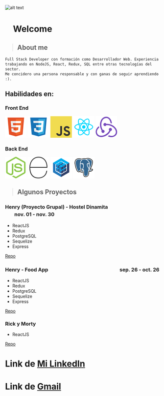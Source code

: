 ![alt text](https://firebasestorage.googleapis.com/v0/b/imgs-b915c.appspot.com/o/hello-world-3152076527.jpg?alt=media&token=164a099a-c390-4d16-9887-84062a72b4a9)

# ㅤWelcome

> ## About me

```
Full Stack Developer con formación como Desarrollador Web. Experiencia
trabajando en NodeJS, React, Redux, SQL entre otras tecnologías del sector.
Me concidero una persona responsable y con ganas de seguir aprendiendo :).
```

## Habilidades en:

### Front End

![HTML5](./svg/html-svgrepo-com.svg)
![CSS3](./svg/css-svgrepo-com.svg)
![Javascript](./svg/js-svgrepo-com.svg)
![ReactJS](./svg/reactjs-svgrepo-com.svg)
![Redux](./svg/redux-svgrepo-com.svg)

### Back End

![NodeJS](./svg/nodejs-icon-logo-svgrepo-com.svg)
![ExpressJS](./svg/express-svgrepo-com.svg)
![Sequelize](./svg/sequelize-svgrepo-com.svg)
![PostgreSQL](./svg/pgsql-svgrepo-com.svg)

> ## Algunos Proyectos

### Henry (Proyecto Grupal) - Hostel Dinamita ㅤㅤㅤㅤㅤㅤㅤㅤㅤㅤㅤㅤnov. 01 - nov. 30

- ReactJS
- Redux
- PostgreSQL
- Sequelize
- Express

[Repo](https://github.com/kripto-c/HostelProject)

### Henry - Food App ㅤㅤㅤㅤㅤㅤㅤㅤㅤㅤㅤㅤㅤㅤㅤ sep. 26 - oct. 26

- ReactJS
- Redux
- PostgreSQL
- Sequelize
- Express

[Repo](https://github.com/ToledoFernando/HenryFood)

### Rick y Morty

- ReactJS

[Repo](https://github.com/ToledoFernando/Rick-y-Morty_Prueba)

# Link de [Mi LinkedIn](https://www.linkedin.com/in/toledo-fernando-266612245/)

# Link de [Gmail](https://mail.google.com/mail/u/0/?fs=1&to=toledoferchu3@gmail.com&tf=cm)
